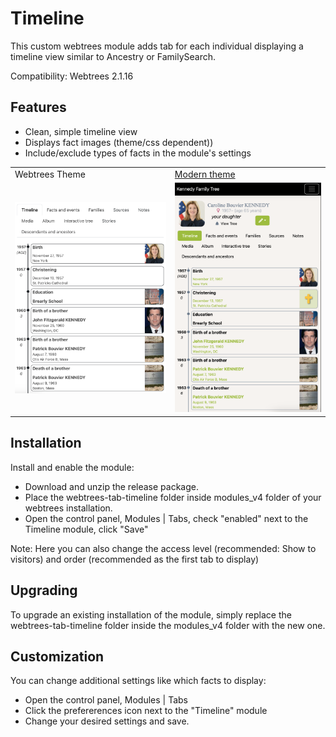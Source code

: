 
# Timeline
This custom webtrees module adds tab for each individual displaying a timeline view similar to Ancestry or FamilySearch.

Compatibility: Webtrees 2.1.16

## Features

* Clean, simple timeline view
* Displays fact images (theme/css dependent))
* Include/exclude types of facts in the module's settings

<table>
<tr><td>Webtrees Theme</td><td><a href="https://github.com/JesseWebDotCom/webtrees-theme-modern">Modern theme</a></td></tr>
<tr><td><img src="docs/webtrees_theme.png" alt="Webtrees Theme" width="600px" ></td><td><img src="docs/modern_theme_ancestry_palette.png" alt="Modern theme with the Ancestry palette" width="600px" ></td></tr>
</table>

## Installation

Install and enable the module:
* Download and unzip the release package.
* Place the webtrees-tab-timeline folder inside modules_v4 folder of your webtrees installation.
* Open the control panel, Modules | Tabs, check "enabled" next to the Timeline module, click "Save"

Note: Here you can also change the access level (recommended: Show to visitors) and order (recommended as the first tab to display)

## Upgrading
To upgrade an existing installation of the module, simply replace the webtrees-tab-timeline folder inside the modules_v4 folder with the new one.

## Customization

You can change additional settings like which facts to display:
* Open the control panel, Modules | Tabs
* Click the prefererences icon next to the "Timeline" module
* Change your desired settings and save.